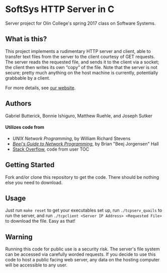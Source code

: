 # SoftSys HTTP Server in C

Server project for Olin College's spring 2017 class on Software Systems.

## What is this?

This project implements a rudimentary HTTP server and client, able to transfer text files from the server to the client courtesy of GET requests. The server reads the requested file, and sends it to the client via a socket; the client then writes its own “copy” of the file. Note that the server is not secure; pretty much anything on the host machine is currently, potentially grabbable by a client.

For more details, see [our website](http://matthewruehle.github.io/SoftSysQuestingQuail).

## Authors

Gabriel Butterick, Bonnie Ishiguro, Matthew Ruehle, and Joseph Sutker

#### Utilizes code from

- _UNIX Network Programming_, by William Richard Stevens
- [_Beej's Guide to Network Programming_](http://beej.us/guide/bgnet/output/html/multipage/index.html), by Brian "Beej Jorgensen" Hall
- [Stack Overflow](https://stackoverflow.com/questions/11952898/c-send-and-receive-file), code from user TOC

## Getting Started

Fork and/or clone this repository to get the code. There should be nothing else you need to download.

## Usage

Just run `make reset` to get your executables set up, run `./tcpserv_quails` to run the server, and run `./tcpclient <Server IP Address> <Requested File>` to download the file. Easy as that!

## Warning

Running this code for public use is a security risk. The server's file system can be accessed via carefully worded requests. If you decide to use this code to host a public facing web server, any data on the hosting computer will be accessible to any user.